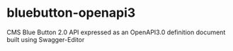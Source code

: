 # bluebutton-openapi3
CMS Blue Button 2.0 API expressed as an OpenAPI3.0 definition document built using Swagger-Editor 
